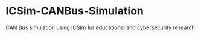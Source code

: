 # ICSim-CANBus-Simulation
CAN Bus simulation using ICSim for educational and cybersecurity research

